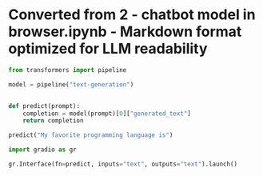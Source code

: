 # Converted from 2 - chatbot model in browser.ipynb - Markdown format optimized for LLM readability

```python
from transformers import pipeline

model = pipeline("text-generation")


def predict(prompt):
    completion = model(prompt)[0]["generated_text"]
    return completion

predict("My favorite programming language is")
```

```python
import gradio as gr

gr.Interface(fn=predict, inputs="text", outputs="text").launch()
```

```python

```
